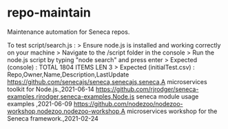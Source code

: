 # repo-maintain
Maintenance automation for Seneca repos.

To test script/search.js :
    > Ensure node.js is installed and working correctly on your machine
    > Navigate to the /script folder in the console
    > Run the node.js script by typing "node search" and press enter
    > Expected (console) :
        TOTAL 1804
        ITEMS LEN 3
    > Expected (initialTest.csv) :
        Repo,Owner,Name,Description,LastUpdate
        https://github.com/senecajs/seneca,senecajs,seneca,A microservices toolkit for Node.js.,2021-06-14
        https://github.com/rjrodger/seneca-examples,rjrodger,seneca-examples,Node.js seneca module usage examples ,2021-06-09
        https://github.com/nodezoo/nodezoo-workshop,nodezoo,nodezoo-workshop,A microservices workshop for the Seneca framework.,2021-02-24